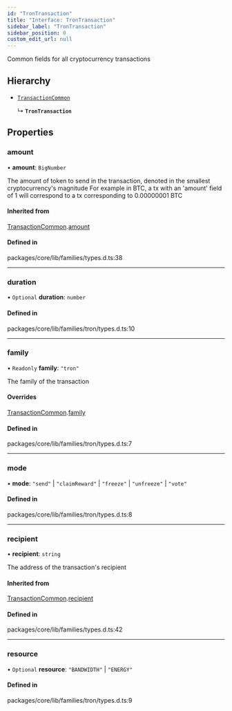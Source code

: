 ```yaml
---
id: "TronTransaction"
title: "Interface: TronTransaction"
sidebar_label: "TronTransaction"
sidebar_position: 0
custom_edit_url: null
---
```


Common fields for all cryptocurrency transactions

## Hierarchy

- [`TransactionCommon`](TransactionCommon.md)

  ↳ **`TronTransaction`**

## Properties

### amount

• **amount**: `BigNumber`

The amount of token to send in the transaction, denoted in the smallest cryptocurrency's magnitude
For example in BTC, a tx with an 'amount' field of 1 will correspond to a tx corresponding to 0.00000001 BTC

#### Inherited from

[TransactionCommon](TransactionCommon.md).[amount](TransactionCommon.md#amount)

#### Defined in

packages/core/lib/families/types.d.ts:38

___

### duration

• `Optional` **duration**: `number`

#### Defined in

packages/core/lib/families/tron/types.d.ts:10

___

### family

• `Readonly` **family**: ``"tron"``

The family of the transaction

#### Overrides

[TransactionCommon](TransactionCommon.md).[family](TransactionCommon.md#family)

#### Defined in

packages/core/lib/families/tron/types.d.ts:7

___

### mode

• **mode**: ``"send"`` \| ``"claimReward"`` \| ``"freeze"`` \| ``"unfreeze"`` \| ``"vote"``

#### Defined in

packages/core/lib/families/tron/types.d.ts:8

___

### recipient

• **recipient**: `string`

The address of the transaction's recipient

#### Inherited from

[TransactionCommon](TransactionCommon.md).[recipient](TransactionCommon.md#recipient)

#### Defined in

packages/core/lib/families/types.d.ts:42

___

### resource

• `Optional` **resource**: ``"BANDWIDTH"`` \| ``"ENERGY"``

#### Defined in

packages/core/lib/families/tron/types.d.ts:9

